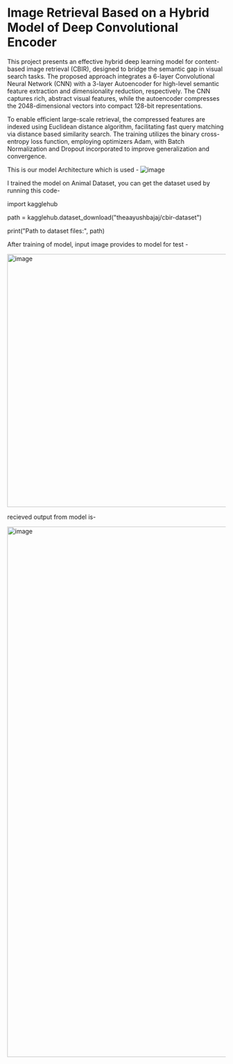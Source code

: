 # Image Retrieval Based on a Hybrid Model of Deep Convolutional Encoder

This project presents an effective hybrid deep learning model for content-based image retrieval (CBIR), designed to bridge the semantic gap in visual search tasks. The proposed approach integrates a 6-layer Convolutional Neural Network (CNN) with a 3-layer Autoencoder for high-level semantic feature extraction and dimensionality reduction, respectively. The CNN captures rich, abstract visual features, while the autoencoder compresses the 2048-dimensional vectors into compact 128-bit representations.

To enable efficient large-scale retrieval, the compressed features are indexed using Euclidean distance algorithm, facilitating fast query matching via distance based similarity search. The training utilizes the binary cross-entropy loss function, employing optimizers Adam, with Batch Normalization and Dropout incorporated to improve generalization and convergence.


This is our model Architecture which is used - 
![image](https://github.com/user-attachments/assets/84fd9e63-ba3b-4d9f-8936-d7e34b035667)

I trained the model on Animal Dataset, you can get the dataset used by running this code- 

import kagglehub

path = kagglehub.dataset_download("theaayushbajaj/cbir-dataset")

print("Path to dataset files:", path)


After training of model, input image provides to model for test - 

<img width="583" alt="image" src="https://github.com/user-attachments/assets/1fa65555-474a-45ea-aff6-05a23be89367" />

recieved output from model is-

<img width="1222" alt="image" src="https://github.com/user-attachments/assets/313c1682-746a-441d-a74a-645c6545c2f3" />


